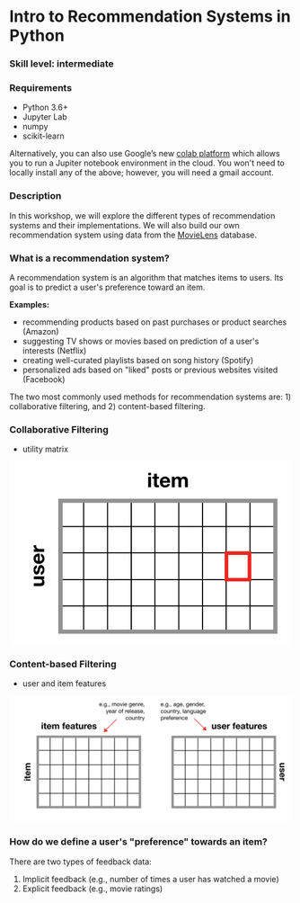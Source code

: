 # Intro to Recommendation Systems in Python

### Skill level: intermediate

### Requirements

- Python 3.6+
- Jupyter Lab
- numpy 
- scikit-learn

Alternatively, you can also use Google’s new [colab platform](https://colab.research.google.com) which allows you to run a Jupiter notebook environment in the cloud. You won't need to locally install any of the above; however, you will need a gmail account. 

### Description

In this workshop, we will explore the different types of recommendation systems and their implementations. We will also build our own recommendation system using data from the [MovieLens](https://movielens.org/) database.

### What is a recommendation system?

A recommendation system is an algorithm that matches items to users. Its goal is to predict a user's preference toward an item.

**Examples:**

- recommending products based on past purchases or product searches (Amazon)
- suggesting TV shows or movies based on prediction of a user's interests (Netflix)
- creating well-curated playlists based on song history (Spotify)
- personalized ads based on "liked" posts or previous websites visited (Facebook)

The two most commonly used methods for recommendation systems are: 1) collaborative filtering, and 2) content-based filtering. 

### Collaborative Filtering 

- utility matrix

<img src="images/collaborative-filtering.png">


### Content-based Filtering

- user and item features

<img src="images/content-based-filtering.png">


### How do we define a user's "preference" towards an item?

There are two types of feedback data:

1. Implicit feedback (e.g., number of times a user has watched a movie)
2. Explicit feedback (e.g., movie ratings)


